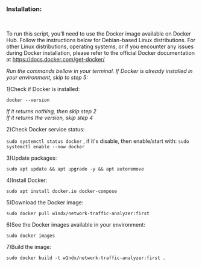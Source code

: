 <h3>Installation:</h3><br>

To run this script, you’ll need to use the Docker image available on Docker Hub. Follow the instructions below for Debian-based Linux distributions. For other Linux distributions, operating systems, or if you encounter any issues during Docker installation, please refer to the official Docker documentation at https://docs.docker.com/get-docker/

*Run the commands bellow in your terminal. If Docker is already installed in your environment, skip to step 5:*<br>

1)Check if Docker is installed:<br> 

`docker --version` 

*If it returns nothing, then skip step 2*<br>
*If it returns the version, skip step 4*

2)Check Docker service status:<br> 

`sudo systemctl status docker` , if it's disable, then enable/start with: `sudo systemctl enable --now docker`

3)Update packages:<br> 

`sudo apt update && apt upgrade -y && apt autoremove`

4)Install Docker:<br> 

`sudo apt install docker.io docker-compose`

5)Download the Docker image:<br>

`sudo docker pull w1ndx/network-traffic-analyzer:first`

6)See the Docker images available in your environment:<br> 

`sudo docker images`

7)Build the image:<br>

`sudo docker build -t w1ndx/network-traffic-analyzer:first .`

